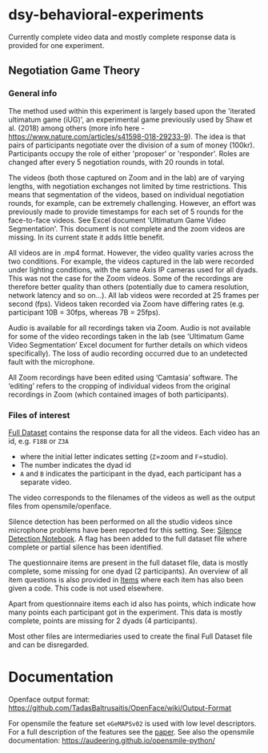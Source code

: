 # dsy-behavioral-experiments

Currently complete video data and mostly complete response data is provided for one experiment. 

## Negotiation Game Theory

### General info

The method used within this experiment is largely based upon the 'iterated ultimatum game (iUG)', an experimental game previously used by Shaw et al. (2018) among others 
(more info here - https://www.nature.com/articles/s41598-018-29233-9). The idea is that pairs of participants negotiate over the division of a sum of money (100kr). 
Participants occupy the role of either 'proposer' or 'responder'. Roles are changed after every 5 negotiation rounds, with 20 rounds in total.

The videos (both those captured on Zoom and in the lab) are of varying lengths, with negotiation exchanges not limited by time restrictions. This means that segmentation 
of the videos, based on individual negotiation rounds, for example, can be extremely challenging. However, an effort was previously made to provide timestamps for each set 
of 5 rounds for the face-to-face videos. See Excel document 'Ultimatum Game Video Segmentation'. 
This document is not complete and the zoom videos are missing. In its current state it adds little benefit. 

All videos are in .mp4 format. However, the video quality varies across the two conditions. For example, the videos captured in the lab were recorded under lighting conditions, 
with the same Axis IP cameras used for all dyads. This was not the case for the Zoom videos. Some of the recordings are therefore better quality than others (potentially due to 
camera resolution, network latency and so on...). All lab videos were recorded at 25 frames per second (fps). Videos taken recorded via Zoom have differing rates (e.g. participant 
10B = 30fps, whereas 7B = 25fps).

Audio is available for all recordings taken via Zoom. Audio is not available for some of the video recordings taken in the lab (see 'Ultimatum Game Video Segmentation' 
Excel document for further details on which videos specifically). The loss of audio recording occurred due to an undetected fault with the microphone.

All Zoom recordings have been edited using ‘Camtasia’ software.  The ‘editing’ refers to the cropping of individual videos from the original recordings 
in Zoom (which contained images of both participants).  

### Files of interest

[Full Dataset](data/out/full_dataset.csv) contains the response data for all the videos. Each video has an id, 
e.g. `F18B` or `Z3A` 
- where the initial letter indicates setting (`Z`=zoom and `F`=studio).
- The number indicates the dyad id
- `A` and `B` indicates the participant in the dyad, each participant has a separate video. 

The video corresponds to the filenames of the videos as well as the output files from opensmile/openface. 

Silence detection has been performed on all the studio videos since microphone problems have been reported for this setting. 
See: [Silence Detection Notebook](silence_detection_notebook.ipynb). A flag has been added to the full dataset file where complete or partial silence has been identified.

The questionnaire items are present in the full dataset file, data is mostly complete, some missing for one dyad (2 participants). 
An overview of all item questions is also provided in [Items](data/out/items.csv) where each item has also been given a code. 
This code is not used elsewhere.

Apart from questionnaire items each id also has points, which indicate how many points each participant got in the experiment. 
This data is mostly complete, points are missing for 2 dyads (4 participants).

Most other files are intermediaries used to create the final Full Dataset file and can be disregarded. 

# Documentation 

Openface output format: https://github.com/TadasBaltrusaitis/OpenFace/wiki/Output-Format

For opensmile the feature set `eGeMAPSv02` is used with low level descriptors. For a full description of the features see the [paper](https://sail.usc.edu/publications/files/eyben-preprinttaffc-2015.pdf). 
See also the opensmile documentation: https://audeering.github.io/opensmile-python/

